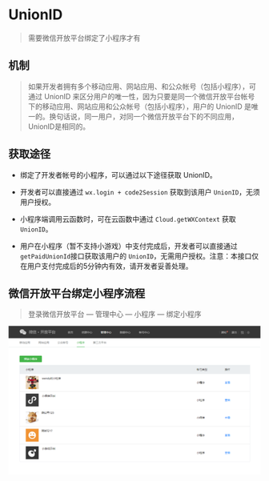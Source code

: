 # UnionID

> 需要微信开放平台绑定了小程序才有

## 机制

> 如果开发者拥有多个移动应用、网站应用、和公众帐号（包括小程序），可通过 UnionID 来区分用户的唯一性，因为只要是同一个微信开放平台帐号下的移动应用、网站应用和公众帐号（包括小程序），用户的 UnionID 是唯一的。换句话说，同一用户，对同一个微信开放平台下的不同应用，UnionID是相同的。

## 获取途径

- 绑定了开发者帐号的小程序，可以通过以下途径获取 UnionID。

- 开发者可以直接通过 `wx.login + code2Session` 获取到该用户 `UnionID`，无须用户授权。

- 小程序端调用云函数时，可在云函数中通过 `Cloud.getWXContext` 获取 `UnionID`。

- 用户在小程序（暂不支持小游戏）中支付完成后，开发者可以直接通过`getPaidUnionId`接口获取该用户的 `UnionID`，无需用户授权。注意：本接口仅在用户支付完成后的5分钟内有效，请开发者妥善处理。

## 微信开放平台绑定小程序流程

> 登录微信开放平台 — 管理中心 — 小程序 — 绑定小程序

![](./__assets__/UnionID-2022-04-24-09-59-31.png)
